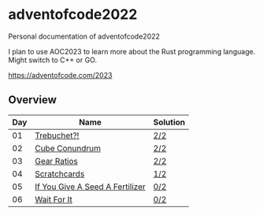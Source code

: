 # adventofcode2022
Personal documentation of adventofcode2022    

I plan to use AOC2023 to learn more about the Rust programming language.   
Might switch to C++ or GO.

https://adventofcode.com/2023  

## Overview

| Day | Name                                                             | Solution |
| --- | ---------------------------------------------------------------- | ----- |
| 01  | [Trebuchet?!](https://adventofcode.com/2023/day/1)                              | [2/2](https://github.com/42mb/advent-of-code/blob/main/adventofcode2023/day01/main.rs)      |
| 02  | [Cube Conundrum](https://adventofcode.com/2023/day/2)                           | [2/2](https://github.com/42mb/advent-of-code/blob/main/adventofcode2023/day02/main.rs)      |
| 03  | [Gear Ratios](https://adventofcode.com/2023/day/3)                              | [2/2](https://github.com/42mb/advent-of-code/tree/main/adventofcode2023/day03CPP)           |
| 04  | [Scratchcards](https://adventofcode.com/2023/day/4)                             | [1/2](https://github.com/42mb/advent-of-code/blob/main/adventofcode2023/day04/main.rs)      |
| 05  | [If You Give A Seed A Fertilizer](https://adventofcode.com/2023/day/5)          | [0/2]()      |
| 06  | [Wait For It ](https://adventofcode.com/2023/day/6)                             | [0/2]()      |

